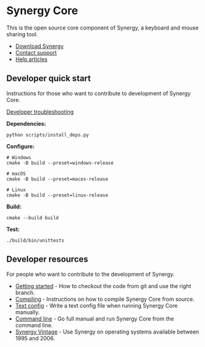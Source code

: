 # Synergy Core

This is the open source core component of Synergy, a keyboard and mouse sharing tool.

* [Download Synergy](https://symless.com/synergy/download)
* [Contact support](https://symless.com/synergy/contact)
* [Help articles](https://symless.com/synergy/help)

## Developer quick start

Instructions for those who want to contribute to development of Synergy Core.

[Developer troubleshooting](wiki/Developer-troubleshooting)

**Dependencies:**
```
python scripts/install_deps.py
```

**Configure:**
```
# Windows
cmake -B build --preset=windows-release

# macOS
cmake -B build --preset=macos-release

# Linux
cmake -B build --preset=linux-release
```

**Build:**
```
cmake --build build
```

**Test:**
```
./build/bin/unittests
```

## Developer resources

For people who want to contribute to the development of Synergy.

* [Getting started](https://github.com/symless/synergy-core/wiki/Getting-Started) - How to checkout the code from git and use the right branch.
* [Compiling](https://github.com/symless/synergy-core/wiki/Compiling) - Instructions on how to compile Synergy Core from source.
* [Text config](https://github.com/symless/synergy-core/wiki/Text-Config) - Write a text config file when running Synergy Core manually.
* [Command line](https://github.com/symless/synergy-core/wiki/Command-Line) - Go full manual and run Synergy Core from the command line.
* [Synergy Vintage](https://github.com/nbolton/synergy-vintage) - Use Synergy on operating systems available between 1995 and 2006.
